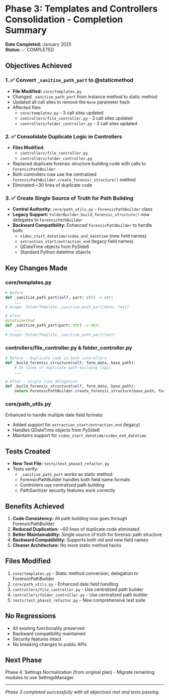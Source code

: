 # Phase 3: Templates and Controllers Consolidation - Completion Summary

**Date Completed:** January 2025  
**Status:** ✅ COMPLETED

## Objectives Achieved

### 1. ✅ Convert `_sanitize_path_part` to @staticmethod
- **File Modified:** `core/templates.py`
- Changed `_sanitize_path_part` from instance method to static method
- Updated all call sites to remove the `None` parameter hack
- Affected files:
  - `core/templates.py` - 3 call sites updated
  - `controllers/file_controller.py` - 2 call sites updated  
  - `controllers/folder_controller.py` - 2 call sites updated

### 2. ✅ Consolidate Duplicate Logic in Controllers
- **Files Modified:** 
  - `controllers/file_controller.py`
  - `controllers/folder_controller.py`
- Replaced duplicate forensic structure building code with calls to `ForensicPathBuilder`
- Both controllers now use the centralized `ForensicPathBuilder.create_forensic_structure()` method
- Eliminated ~30 lines of duplicate code

### 3. ✅ Create Single Source of Truth for Path Building
- **Central Authority:** `core/path_utils.py` - `ForensicPathBuilder` class
- **Legacy Support:** `FolderBuilder.build_forensic_structure()` now delegates to `ForensicPathBuilder`
- **Backward Compatibility:** Enhanced `ForensicPathBuilder` to handle both:
  - `video_start_datetime/video_end_datetime` (new field names)
  - `extraction_start/extraction_end` (legacy field names)
  - QDateTime objects from PySide6
  - Standard Python datetime objects

## Key Changes Made

### core/templates.py
```python
# Before
def _sanitize_path_part(self, part: str) -> str:
    ...
# Usage: FolderTemplate._sanitize_path_part(None, text)

# After  
@staticmethod
def _sanitize_path_part(part: str) -> str:
    ...
# Usage: FolderTemplate._sanitize_path_part(text)
```

### controllers/file_controller.py & folder_controller.py
```python
# Before - Duplicate code in both controllers
def _build_forensic_structure(self, form_data, base_path):
    # 28 lines of duplicate path building logic
    ...
    
# After - Single line delegation
def _build_forensic_structure(self, form_data, base_path):
    return ForensicPathBuilder.create_forensic_structure(base_path, form_data)
```

### core/path_utils.py
Enhanced to handle multiple date field formats:
- Added support for `extraction_start/extraction_end` (legacy)
- Handles QDateTime objects from PySide6
- Maintains support for `video_start_datetime/video_end_datetime`

## Tests Created
- **New Test File:** `tests/test_phase3_refactor.py`
- Tests verify:
  - `_sanitize_path_part` works as static method
  - ForensicPathBuilder handles both field name formats
  - Controllers use centralized path building
  - PathSanitizer security features work correctly

## Benefits Achieved

1. **Code Consistency:** All path building now goes through ForensicPathBuilder
2. **Reduced Duplication:** ~60 lines of duplicate code eliminated
3. **Better Maintainability:** Single source of truth for forensic path structure
4. **Backward Compatibility:** Supports both old and new field names
5. **Cleaner Architecture:** No more static method hacks

## Files Modified

1. `core/templates.py` - Static method conversion, delegation to ForensicPathBuilder
2. `core/path_utils.py` - Enhanced date field handling
3. `controllers/file_controller.py` - Use centralized path builder
4. `controllers/folder_controller.py` - Use centralized path builder
5. `tests/test_phase3_refactor.py` - New comprehensive test suite

## No Regressions
- All existing functionality preserved
- Backward compatibility maintained
- Security features intact
- No breaking changes to public APIs

## Next Phase
Phase 4: Settings Normalization (from original plan) - Migrate remaining modules to use SettingsManager

---
*Phase 3 completed successfully with all objectives met and tests passing.*